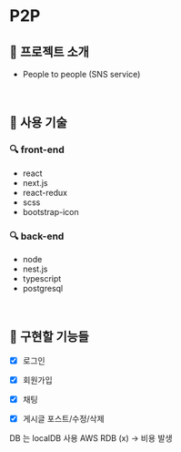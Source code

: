 # P2P

## 🔨 프로젝트 소개

- People to people (SNS service)

<br />

## 🔨 사용 기술

### 🔍 front-end

- react
- next.js
- react-redux
- scss
- bootstrap-icon

### 🔍 back-end


- node
- nest.js
- typescript
- postgresql


<br />

## 🔨 구현할 기능들

- [x] 로그인
- [x] 회원가입
- [x] 채팅
- [x] 게시글 포스트/수정/삭제


DB 는 localDB 사용
AWS RDB (x) -> 비용 발생